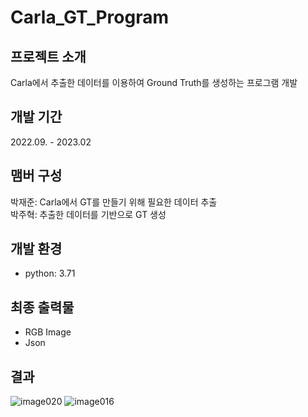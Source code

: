 # Carla_GT_Program

## 프로젝트 소개
Carla에서 추출한 데이터를 이용하여 Ground Truth를 생성하는 프로그램 개발

## 개발 기간
2022.09. - 2023.02

## 맴버 구성
박재준: Carla에서 GT를 만들기 위해 필요한 데이터 추출<br/>
박주혁: 추출한 데이터를 기반으로 GT 생성

## 개발 환경
- python: 3.71

## 최종 출력물
- RGB Image
- Json

## 결과
![image020](https://github.com/user-attachments/assets/5a88bea6-1a13-4e14-acc5-c87159fc15b4)
![image016](https://github.com/user-attachments/assets/a12153ff-9f2f-48d9-bcd1-f55cfab42eeb)
